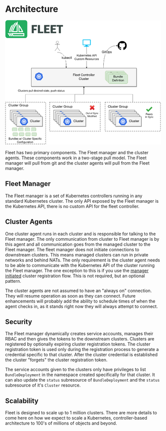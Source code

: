 # Architecture

![](./arch.png)

Fleet has two primary components.  The Fleet manager and the cluster agents.  These
components work in a two-stage pull model.  The Fleet manager will pull from git and the
cluster agents will pull from the Fleet manager.

## Fleet Manager

The Fleet manager is a set of Kubernetes controllers running in any standard Kubernetes
cluster.  The only API exposed by the Fleet manager is the Kubernetes API, there is no
custom API for the fleet controller.

## Cluster Agents

One cluster agent runs in each cluster and is responsible for talking to the Fleet manager.
The only communication from cluster to Fleet manager is by this agent and all communication
goes from the managed cluster to the Fleet manager. The fleet manager does not initiate
connections to downstream clusters. This means managed clusters can run in private networks and behind
NATs. The only requirement is the cluster agent needs to be able to communicate with the
Kubernetes API of the cluster running the Fleet manager. The one exception to this is if you use
the [manager initiated](./manager-initiated.md) cluster registration flow.  This is not required, but
an optional pattern.

The cluster agents are not assumed to have an "always on" connection.  They will resume operation as
soon as they can connect. Future enhancements will probably add the ability to schedule times of when
the agent checks in, as it stands right now they will always attempt to connect.

## Security

The Fleet manager dynamically creates service accounts, manages their RBAC and then gives the
tokens to the downstream clusters. Clusters are registered by optionally expiring cluster registration tokens.
The cluster registration token is used only during the registration process to generate a credential specific
to that cluster. After the cluster credential is established the cluster "forgets" the cluster registration
 token.

The service accounts given to the clusters only have privileges to list `BundleDeployment` in the namespace created
specifically for that cluster. It can also update the `status` subresource of `BundleDeployment` and the `status`
subresource of it's `Cluster` resource.

## Scalability

Fleet is designed to scale up to 1 million clusters. There are more details to come here on how we expect to scale
a Kubernetes, controller-based architecture to 100's of millions of objects and beyond.
